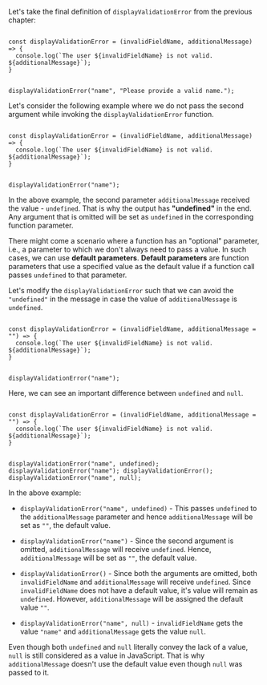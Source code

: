 Let's take the final definition
of `displayValidationError`
from the previous chapter:

<codeblock language="javascript" type="lesson">
<code>
const displayValidationError = (invalidFieldName, additionalMessage) => {
  console.log(`The user ${invalidFieldName} is not valid. ${additionalMessage}`);
}

displayValidationError("name", "Please provide a valid name.");
</code>
</codeblock>

Let's consider
the following example
where we do not pass
the second argument
while invoking the `displayValidationError`
function.

<codeblock language="javascript" type="lesson">
<code>
const displayValidationError = (invalidFieldName, additionalMessage) => {
  console.log(`The user ${invalidFieldName} is not valid. ${additionalMessage}`);
}

displayValidationError("name");
</code>
</codeblock>

In the above example,
the second parameter
`additionalMessage`
received the value - `undefined`.
That is why the output has
**"undefined"** in the end.
Any argument that is omitted
will be set as `undefined`
in the corresponding function parameter.

There might come a scenario
where a function has
an "optional" parameter,
i.e.,
a parameter to which
we don't always need to
pass a value.
In such cases, we can use
**default parameters**.
**Default parameters** are
function parameters that
use a specified value as the default value
if a function call passes
`undefined` to that parameter.

Let's modify the
`displayValidationError`
such that we can avoid
the `"undefined"` in the message
in case the value of
`additionalMessage`
is `undefined`.

<codeblock language="javascript" type="lesson">
<code>
const displayValidationError = (invalidFieldName, additionalMessage = "") => {
  console.log(`The user ${invalidFieldName} is not valid. ${additionalMessage}`);
}

displayValidationError("name");
</code>
</codeblock>

Here, we can see
an important difference
between `undefined`
and `null`.

<codeblock language="javascript" type="lesson">
<code>
const displayValidationError = (invalidFieldName, additionalMessage = "") => {
  console.log(`The user ${invalidFieldName} is not valid. ${additionalMessage}`);
}

displayValidationError("name", undefined);
displayValidationError("name");
displayValidationError();
displayValidationError("name", null);
</code>
</codeblock>

In the above example:

- `displayValidationError("name", undefined)` -
  This passes `undefined` to the `additionalMessage` parameter
  and
  hence `additionalMessage` will be set as
  `""`, the default value.

- `displayValidationError("name")` -
  Since the second argument is omitted,
  `additionalMessage` will receive `undefined`.
  Hence, `additionalMessage` will be set as
  `""`, the default value.

- `displayValidationError()` -
  Since both the arguments are omitted,
  both `invalidFieldName` and `additionalMessage`
  will receive `undefined`.
  Since `invalidFieldName` does not have a default value,
  it's value will remain as `undefined`.
  However, `additionalMessage` will be assigned the default value `""`.

- `displayValidationError("name", null)` -
  `invalidFieldName` gets the value `"name"`
  and
  `additionalMessage` gets the value `null`.

Even though both
`undefined` and `null`
literally convey
the lack of a value,
`null` is still
considered as a value
in JavaScript.
That is why
`additionalMessage`
doesn't use
the default value
even though
`null` was passed to it.
